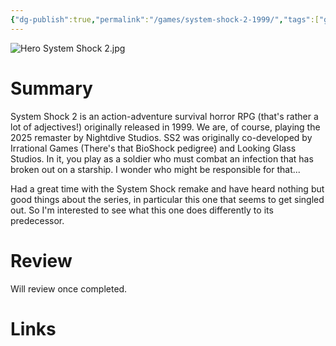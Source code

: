 ```yaml
---
{"dg-publish":true,"permalink":"/games/system-shock-2-1999/","tags":["games","LP"],"created":"2025-05-30","updated":"2025-10-09"}
---
```



![Hero System Shock 2.jpg](/img/user/_sys/Attachments/Hero%20System%20Shock%202.jpg)

# Summary

System Shock 2 is an action-adventure survival horror RPG (that's rather a lot of adjectives!) originally released in 1999. We are, of course, playing the 2025 remaster by Nightdive Studios. SS2 was originally co-developed by Irrational Games (There's that BioShock pedigree) and Looking Glass Studios. In it, you play as a soldier who must combat an infection that has broken out on a starship. I wonder who might be responsible for that...

Had a great time with the System Shock remake and have heard nothing but good things about the series, in particular this one that seems to get singled out. So I'm interested to see what this one does differently to its predecessor.

# Review

Will review once completed.

# Links
